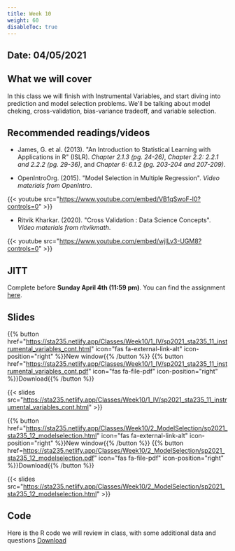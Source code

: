 ```yaml
---
title: Week 10
weight: 60
disableToc: true
---
```


## Date: 04/05/2021

## What we will cover

In this class we will finish with Instrumental Variables, and start diving into prediction and model selection problems. We'll be talking about model cheking, cross-validation, bias-variance tradeoff, and variable selection.

## Recommended readings/videos

- James, G. et al. (2013). "An Introduction to Statistical Learning with Applications in R" (ISLR). *Chapter 2.1.3 (pg. 24-26)*, *Chapter 2.2: 2.2.1 and 2.2.2 (pg. 29-36)*, and *Chapter 6: 6.1.2 (pg. 203-204 and 207-209)*. 

- OpenIntroOrg. (2015). "Model Selection in Multiple Regression". *Video materials from OpenIntro*.

{{< youtube src="https://www.youtube.com/embed/VB1qSwoF-l0?controls=0" >}}

- Ritvik Kharkar. (2020). "Cross Validation : Data Science Concepts". *Video materials from ritvikmath*.

{{< youtube src="https://www.youtube.com/embed/wjILv3-UGM8?controls=0" >}}



## JITT 

Complete before **Sunday April 4th (11:59 pm)**. You can find the assignment <a onclick="ga('send', 'event', 'External-Link','click','JITT7','0','Link');" href="https://forms.gle/2esQgBHEeMDaqxKd6" target="_blank">here</a>.

## Slides

{{% button href="https://sta235.netlify.app/Classes/Week10/1_IV/sp2021_sta235_11_instrumental_variables_cont.html" icon="fas fa-external-link-alt" icon-position="right" %}}New window{{% /button %}} {{% button href="https://sta235.netlify.app/Classes/Week10/1_IV/sp2021_sta235_11_instrumental_variables_cont.pdf" icon="fas fa-file-pdf" icon-position="right" %}}Download{{% /button %}} 

{{< slides src="https://sta235.netlify.app/Classes/Week10/1_IV/sp2021_sta235_11_instrumental_variables_cont.html" >}}

{{% button href="https://sta235.netlify.app/Classes/Week10/2_ModelSelection/sp2021_sta235_12_modelselection.html" icon="fas fa-external-link-alt" icon-position="right" %}}New window{{% /button %}} {{% button href=https://sta235.netlify.app/Classes/Week10/2_ModelSelection/sp2021_sta235_12_modelselection.pdf" icon="fas fa-file-pdf" icon-position="right" %}}Download{{% /button %}} 

{{< slides src="https://sta235.netlify.app/Classes/Week10/2_ModelSelection/sp2021_sta235_12_modelselection.html" >}}

## Code

Here is the R code we will review in class, with some additional data and questions <a onclick="ga('send', 'event', 'External-Link','click','code10','0','Link');" href="https://raw.githubusercontent.com/maibennett/sta235/main/exampleSite/content/Classes/Week10/code/sp2021_sta235_12_prediction1.R" target="_blank" class="btn btn-default">Download<i class="fas fa-code"></i></a> 
